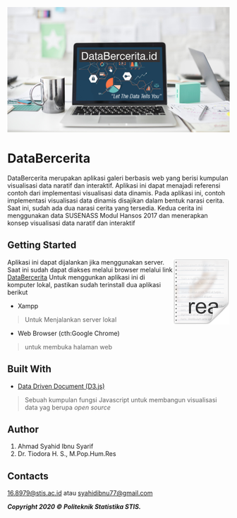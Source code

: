 ![Bekgron](img/bekgronn5.jpg?raw=true)
# DataBercerita
DataBercerita merupakan aplikasi galeri berbasis web yang berisi kumpulan visualisasi data naratif dan interaktif. Aplikasi ini dapat menajadi referensi contoh dari implementasi visualisasi data dinamis. Pada aplikasi ini, contoh implementasi visualisasi data dinamis disajikan dalam bentuk narasi cerita. Saat ini, sudah ada dua narasi cerita yang tersedia. Kedua cerita ini menggunakan data SUSENASS Modul Hansos 2017 dan menerapkan konsep visualisasi data naratif dan interaktif

## Getting Started

<img src="img/icon.png" align="right" />

Aplikasi ini dapat dijalankan jika menggunakan server. Saat ini sudah dapat diakses melalui browser melalui link [DataBercerita](syahidibnoe.github.io/databercerita.id)
Untuk menggunkan aplikasi ini di komputer lokal, pastikan sudah terinstall dua aplikasi berikut
- Xampp
> Untuk Menjalankan server lokal
- Web Browser (cth:Google Chrome)
>untuk membuka halaman web

## Built With

* [Data Driven Document (D3.js)](d3js.org/)
>Sebuah kumpulan fungsi Javascript untuk membangun visualisasi data yag berupa _open source_


## Author

1. Ahmad Syahid Ibnu Syarif
2. Dr. Tiodora H. S., M.Pop.Hum.Res

## Contacts
16.8979@stis.ac.id atau syahidibnu77@gmail.com


***Copyright 2020 © Politeknik Statistika STIS.***
